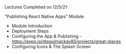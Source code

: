 Lectures Completed on 12/5/21:

"Publishing React Native Apps" Module
* Module Introduction
* Deployment Steps
* Configuring the App & Publishing - https://expo.io/@paulmackay85/projects/great-places
* Configuring Icons & The Splash Screen
